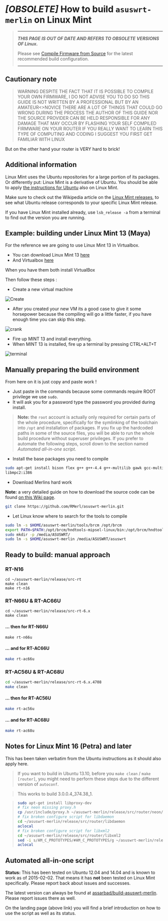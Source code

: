 # **_[OBSOLETE]_** How to build `asuswrt-merlin` on Linux Mint

> ***
> **_THIS PAGE IS OUT OF DATE AND REFERS TO OBSOLETE VERSIONS OF Linux._**
>
> Please see [Compile Firmware from Source](Compile-Firmware-from-source.md)
> for the latest recommended build configuration.
> ***

## Cautionary note

> WARNING DESPITE THE FACT THAT IT IS POSSIBLE TO COMPILE YOUR OWN FIRMWARE,
> I DO NOT ADVISE YOU TO DO SO
> THIS GUIDE IS NOT WRITTEN BY A PROFESSIONAL BUT BY AN AMATEUR<>NOVICE
> THERE ARE A LOT OF THINGS THAT COULD GO WRONG DURING THE PROCESS
> THE AUTHOR OF THIS GUIDE NOR THE SOURCE PROVIDER CAN BE HELD RESPONSIBLE FOR ANY DAMAGE THAT MAY OCCUR BY 
> FLASHING YOUR SELF COMPILED FIRMWARE ON YOUR ROUTER
> IF YOU REALLY WANT TO LEARN THIS TYPE OF COMPUTING AND CODING I SUGGEST YOU FIRST GET FAMILIAR WITH LINUX

But on the other hand your router is VERY hard to brick!

## Additional information

Linux Mint uses the Ubuntu repositories for a large portion of its packages. Or differently put: Linux Mint is a derivative of Ubuntu. You should be able to apply [the instructions for Ubuntu](/RMerl/asuswrt-merlin.ng/wiki/Compile-Firmware-from-source-using-Ubuntu) also on Linux Mint.

Make sure to check out the Wikipedia article on the [Linux Mint releases](http://en.wikipedia.org/wiki/List_of_Linux_Mint_releases), to see what Ubuntu release corresponds to your specific Linux Mint release.

If you have Linux Mint installed already, use `lsb_release -a` from a terminal to find out the version you are running.

## Example: building under Linux Mint 13 (Maya)

For the reference we are going to use Linux Mint 13 in Virtualbox.

* You can download Linux Mint 13 [here](http://www.linuxmint.com/download.php)
* And Virtualbox [here](https://www.virtualbox.org/wiki/Downloads)

When you have them both install VirtualBox

Then follow these steps :

* Create a new virtual machine 

![Create](http://members.home.nl/frits.pruymboom/Compile%20with%20linux%20mint/1.png)


* After you created your new VM its a good case to give it some horsepower because the compiling will go a little faster, if you have enough time you can skip this step.

![crank](http://members.home.nl/frits.pruymboom/Compile%20with%20linux%20mint/Crank.png)

* Fire up MINT 13 and install everything.
* When MINT 13 is installed, fire up a terminal by pressing CTRL+ALT+T

![terminal](http://members.home.nl/frits.pruymboom/Compile%20with%20linux%20mint/terminal.png)

## Manually preparing the build environment

From here on it is just copy and paste work !

* Just paste in the commands because some commands require ROOT privilege we use `sudo`.
* It will ask you for a password type the password you provided during install.  

> **Note:** the `root` account is actually only required for certain parts of the whole procedure, specifically for the symlinking of the toolchain into `/opt` and installation of packages. If you fix up the hardcoded paths in some of the source files, you will be able to run the whole build procedure without superuser privileges. If you prefer to automate the following steps, scroll down to the section named *Automated all-in-one script*.

* Install the base packages you need to compile

```bash
sudo apt-get install bison flex g++ g++-4.4 g++-multilib gawk gcc-multilib gconf-editor gitk lib32z1-dev libncurses5 libncurses5-dev libstdc++6-4.4-dev libtool m4 pkg-config zlib1g-dev gperf lib32z1-dev libelf1:i386
libmpc2:i386
```

* Download Merlins hard work

**Note:** a very detailed guide on how to download the source code can be found [on this Wiki page](https://github.com/RMerl/asuswrt-merlin.ng/wiki/Download-the-latest-source-code-from-GitHub).

```bash
git clone https://github.com/RMerl/asuswrt-merlin.git
```

* Let Linux know where to search for the tools to compile

```bash
sudo ln -s $HOME/asuswrt-merlin/tools/brcm /opt/brcm
export PATH=$PATH:/opt/brcm/hndtools-mipsel-linux/bin:/opt/brcm/hndtools-mipsel-uclibc/bin
sudo mkdir -p /media/ASUSWRT/
sudo ln -s $HOME/asuswrt-merlin /media/ASUSWRT/asuswrt
```

## Ready to build: manual approach

### RT-N16

```
cd ~/asuswrt-merlin/release/src-rt
make clean
make rt-n16
```

### RT-N66U & RT-AC66U

```
cd ~/asuswrt-merlin/release/src-rt-6.x
make clean
```

#### ... then for RT-N66U

```
make rt-n66u
```

#### ... and for RT-AC66U

```bash
make rt-ac66u
```

### RT-AC56U & RT-AC68U

```bash
cd ~/asuswrt-merlin/release/src-rt-6.x.4708
make clean
```

#### ... then for RT-AC56U

```bash
make rt-ac56u
```
#### ... and for RT-AC68U

```bash
make rt-ac68u
```

## Notes for Linux Mint 16 (Petra) and later

This has been taken verbatim from the Ubuntu instructions as it should also apply here.

> If you want to build in Ubuntu 13.10, before you `make clean` / `make [router]`, you might need to perform these steps due to the different version of `autoconf`.

> This works to build 3.0.0.4_374.38_1.

> ```bash
> sudo apt-get install libproxy-dev
> # fix neon missing proxy.h
> cp /usr/include/proxy.h ~/asuswrt-merlin/release/src/router/neon/
> # fix broken configure script for libdaemon
> cd ~/asuswrt-merlin/release/src/router/libdaemon
> aclocal
> # fix broken configure script for libxml2
> cd ~/asuswrt-merlin/release/src/router/libxml2
> sed -i s/AM_C_PROTOTYPES/#AM_C_PROTOTYPES/g ~/asuswrt-merlin/release/src/router/libxml2/configure.in
> aclocal
> ```

## Automated all-in-one script

**Status:** This has been tested on Ubuntu 12.04 and 14.04 and is known to work as of 2015-02-02. That means it has **not** been tested on Linux Mint specifically. Please report back about issues and successes.

The latest version can always be found at [assarbad/build-asuswrt-merlin](https://github.com/assarbad/build-asuswrt-merlin). Please report issues there as well.

On the landing page (above link) you will find a brief introduction on how to use the script as well as its status.